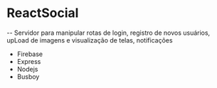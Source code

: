 # ReactSocial
-- Servidor para manipular rotas de login, registro de novos usuários, upLoad de imagens e visualização de telas, notificações
- Firebase
- Express 
- Nodejs 
- Busboy
